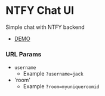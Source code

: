 # NTFY Chat UI

Simple chat with NTFY backend

- [DEMO](https://codepen.io/qxip/full/rNEzvwX)


### URL Params
- `username`
  * Example `?username=jack`
- 'room'
  * Example `?room=myuniqueroomid`
